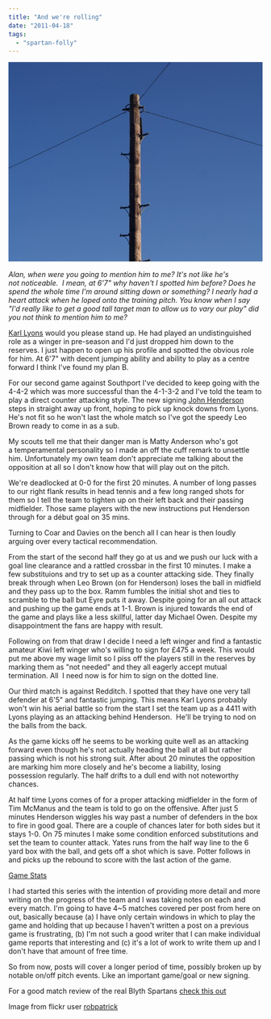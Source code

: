 ```yaml
---
title: "And we're rolling"
date: "2011-04-18"
tags: 
  - "spartan-folly"
---
```


[![](/assets/img/pole_web.jpg "pole_web")](http://spurious-logic.net/south-port-at-home)

_Alan, when were you going to mention him to me? It's not like he's not noticeable.  I mean, at 6'7" why haven't I spotted him before? Does he spend the whole time I'm around sitting down or something? I nearly had a heart attack when he loped onto the training pitch. You know when I say "I'd really like to get a good tall target man to allow us to vary our play" did you not think to mention him to me?_

[Karl Lyons](http://spurious-logic.net/wp-content/uploads/2011/04/karl_lyons001.jpg) would you please stand up. He had played an undistinguished role as a winger in pre-season and I'd just dropped him down to the reserves. I just happen to open up his profile and spotted the obvious role for him. At 6'7" with decent jumping ability and ability to play as a centre forward I think I've found my plan B.

For our second game against Southport I've decided to keep going with the 4-4-2 which was more successful than the 4-1-3-2 and I've told the team to play a direct counter attacking style. The new signing [John Henderson](http://spurious-logic.net/wp-content/uploads/2011/01/john_henderson001.jpg) steps in straight away up front, hoping to pick up knock downs from Lyons. He's not fit so he won't last the whole match so I've got the speedy Leo Brown ready to come in as a sub.

My scouts tell me that their danger man is Matty Anderson who's got a temperamental personality so I made an off the cuff remark to unsettle him. Unfortunately my own team don't appreciate me talking about the opposition at all so I don't know how that will play out on the pitch.

We're deadlocked at 0-0 for the first 20 minutes. A number of long passes to our right flank results in head tennis and a few long ranged shots for them so I tell the team to tighten up on their left back and their passing midfielder. Those same players with the new instructions put Henderson through for a début goal on 35 mins.

Turning to Coar and Davies on the bench all I can hear is then loudly arguing over every tactical recommendation.

From the start of the second half they go at us and we push our luck with a goal line clearance and a rattled crossbar in the first 10 minutes. I make a few substituions and try to set up as a counter attacking side. They finally break through when Leo Brown (on for Henderson) loses the ball in midfield and they pass up to the box. Ramm fumbles the initial shot and ties to scramble to the ball but Eyre puts it away. Despite going for an all out attack and pushing up the game ends at 1-1. Brown is injured towards the end of the game and plays like a less skillful, latter day Michael Owen. Despite my disappointment the fans are happy with result.

Following on from that draw I decide I need a left winger and find a fantastic amateur Kiwi left winger who's willing to sign for £475 a week. This would put me above my wage limit so I piss off the players still in the reserves by marking them as "not needed" and they all eagerly accept mutual termination. All  I need now is for him to sign on the dotted line.

Our third match is against Redditch. I spotted that they have one very tall defender at 6'5" and fantastic jumping. This means Karl Lyons probably won't win his aerial battle so from the start I set the team up as a 4411 with Lyons playing as an attacking behind Henderson.  He'll be trying to nod on the balls from the back.

As the game kicks off he seems to be working quite well as an attacking forward even though he's not actually heading the ball at all but rather passing which is not his strong suit. After about 20 minutes the opposition are marking him more closely and he's become a liability, losing possession regularly. The half drifts to a dull end with not noteworthy chances.

At half time Lyons comes of for a proper attacking midfielder in the form of Tim McManus and the team is told to go on the offensive. After just 5 minutes Henderson wiggles his way past a number of defenders in the box to fire in good goal. There are a couple of chances later for both sides but it stays 1-0. On 75 minutes I make some condition enforced substitutions and set the team to counter attack. Yates runs from the half way line to the 6 yard box with the ball, and gets off a shot which is save. Potter follows in and picks up the rebound to score with the last action of the game.

[Game Stats](http://spurious-logic.net/wp-content/uploads/2011/04/game_stats003.jpg)

I had started this series with the intention of providing more detail and more writing on the progress of the team and I was taking notes on each and every match. I'm going to have 4~5 matches covered per post from here on out, basically because (a) I have only certain windows in which to play the game and holding that up because I haven't written a post on a previous game is frustrating, (b) I'm not such a good writer that I can make individual game reports that interesting and (c) it's a lot of work to write them up and I don't have that amount of free time.

So from now, posts will cover a longer period of time, possibly broken up by notable on/off pitch events. Like an important game/goal or new signing.

For a good match review of the real Blyth Spartans [check this out](http://therealfacup.co.uk/2011/02/27/blame-it-on-a-corner-flag/)

Image from flickr user [robpatrick](http://www.flickr.com/photos/alkalinezoo/)
